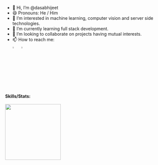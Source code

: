 - 👋 Hi, I’m @dasabhijeet
- 😄 Pronouns: He / Him
- 👀 I’m interested in machine learning, computer vision and server side technologies.
- 🌱 I’m currently learning full stack development.
- 💞️ I’m looking to collaborate on projects having mutual interests.
- 📫 How to reach me: <br>
[<img src="https://img.icons8.com/color/48/000000/linkedin.png" width="3.5%"/>](https://www.linkedin.com/in/dasabhijeet/)  &nbsp; [<img src="https://img.icons8.com/fluent/48/000000/instagram-new.png" width="3.5%"/>](https://www.instagram.com/pixelinstinct/)

**Skills/Stats:**
<br><br>
<img height="180em" src="https://github-readme-stats.vercel.app/api/top-langs/?username=dasabhijeet&layout=compact&langs_count=8"/>

<!---
dasabhijeet/dasabhijeet is a ✨ special ✨ repository because its `README.md` (this file) appears on your GitHub profile.
You can click the Preview link to take a look at your changes.
--->
